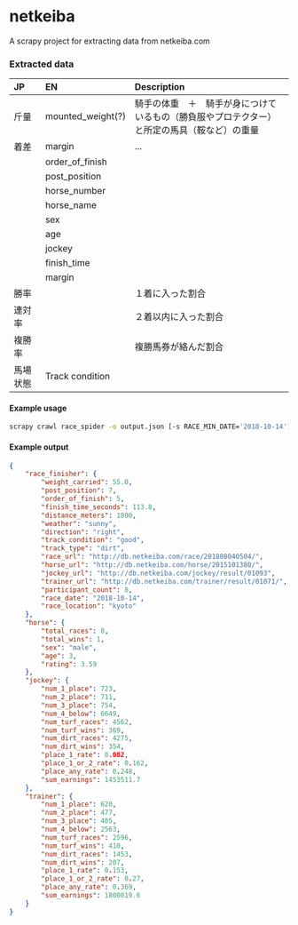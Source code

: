 # netkeiba

A scrapy project for extracting data from netkeiba.com

### Extracted data

| JP | EN | Description |
|:-- |:-- |:-- |
| 斤量　| mounted_weight(?) | 騎手の体重　＋　騎手が身につけているもの（勝負服やプロテクター）と所定の馬具（鞍など）の重量 |
| 着差 | margin | ... |
| | order_of_finish | |
| | post_position | |
| | horse_number | |
| | horse_name | |
| | sex | |
| | age | |
| | jockey | |
| | finish_time | |
| | margin | |
| 勝率 | | １着に入った割合 |
| 連対率 | | ２着以内に入った割合 |
| 複勝率 | | 複勝馬券が絡んだ割合 |
| 馬場状態 | Track condition | |


#### Example usage
```bash
scrapy crawl race_spider -o output.json [-s RACE_MIN_DATE='2018-10-14']
```

#### Example output
```json
{
    "race_finisher": {
        "weight_carried": 55.0,
        "post_position": 7,
        "order_of_finish": 5,
        "finish_time_seconds": 113.8,
        "distance_meters": 1800,
        "weather": "sunny",
        "direction": "right",
        "track_condition": "good",
        "track_type": "dirt",
        "race_url": "http://db.netkeiba.com/race/201808040504/",
        "horse_url": "http://db.netkeiba.com/horse/2015101380/",
        "jockey_url": "http://db.netkeiba.com/jockey/result/01093",
        "trainer_url": "http://db.netkeiba.com/trainer/result/01071/",
        "participant_count": 8,
        "race_date": "2018-10-14",
        "race_location": "kyoto"
    },
    "horse": {
        "total_races": 8,
        "total_wins": 1,
        "sex": "male",
        "age": 3,
        "rating": 3.59
    },
    "jockey": {
        "num_1_place": 723,
        "num_2_place": 711,
        "num_3_place": 754,
        "num_4_below": 6649,
        "num_turf_races": 4562,
        "num_turf_wins": 369,
        "num_dirt_races": 4275,
        "num_dirt_wins": 354,
        "place_1_rate": 0.082,
        "place_1_or_2_rate": 0.162,
        "place_any_rate": 0.248,
        "sum_earnings": 1453511.7
    },
    "trainer": {
        "num_1_place": 620,
        "num_2_place": 477,
        "num_3_place": 405,
        "num_4_below": 2563,
        "num_turf_races": 2596,
        "num_turf_wins": 410,
        "num_dirt_races": 1453,
        "num_dirt_wins": 207,
        "place_1_rate": 0.153,
        "place_1_or_2_rate": 0.27,
        "place_any_rate": 0.369,
        "sum_earnings": 1800019.6
    }
}
```

